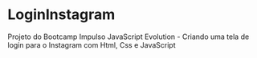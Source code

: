 # LoginInstagram
 Projeto do Bootcamp Impulso JavaScript Evolution - Criando uma tela de login para o Instagram com Html, Css e JavaScript
